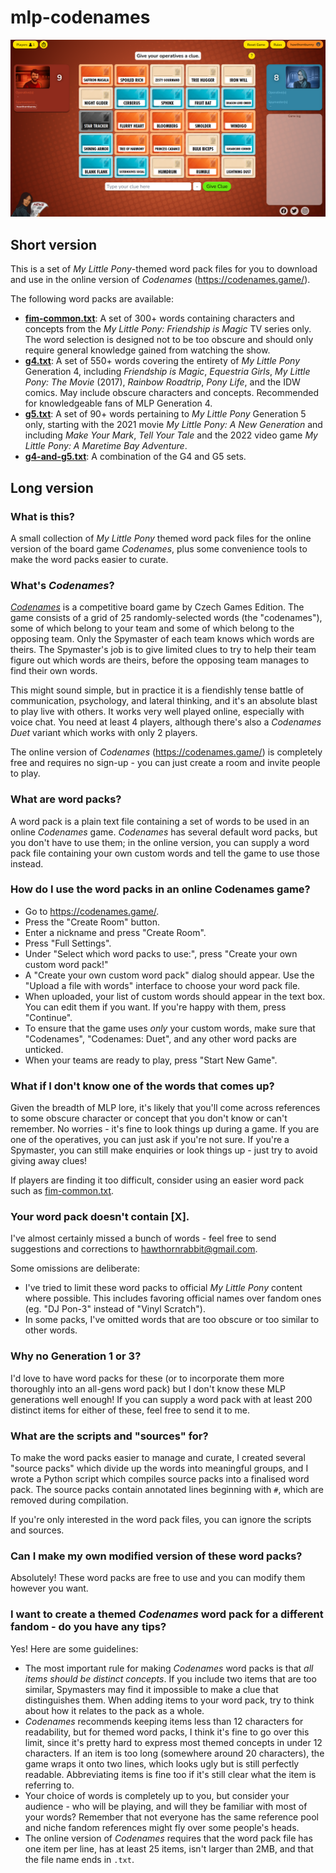 # mlp-codenames

![A screenshot of the online version of Codenames, with My Little Pony-themed clues.](images/codenames.png)

## Short version
This is a set of _My Little Pony_-themed word pack files for you to download and use in the online version of _Codenames_ (<https://codenames.game/>).

The following word packs are available:

* **[fim-common.txt](fim-common.txt)**: A set of 300+ words containing characters and concepts from the _My Little Pony: Friendship is Magic_ TV series only. The word selection is designed not to be too obscure and should only require general knowledge gained from watching the show.
* **[g4.txt](g4.txt)**: A set of 550+ words covering the entirety of _My Little Pony_ Generation 4, including _Friendship is Magic_, _Equestria Girls_, _My Little Pony: The Movie_ (2017), _Rainbow Roadtrip_, _Pony Life_, and the IDW comics. May include obscure characters and concepts. Recommended for knowledgeable fans of MLP Generation 4.
* **[g5.txt](g5.txt)**: A set of 90+ words pertaining to _My Little Pony_ Generation 5 only, starting with the 2021 movie _My Little Pony: A New Generation_ and including _Make Your Mark_, _Tell Your Tale_ and the 2022 video game _My Little Pony: A Maretime Bay Adventure_.
* **[g4-and-g5.txt](g4-and-g5.txt)**: A combination of the G4 and G5 sets.

## Long version

### What is this?
A small collection of _My Little Pony_ themed word pack files for the online version of the board game _Codenames_, plus some convenience tools to make the word packs easier to curate.

### What's _Codenames_?
_[Codenames](https://czechgames.com/en/codenames/)_ is a competitive board game by Czech Games Edition. The game consists of a grid of 25 randomly-selected words (the "codenames"), some of which belong to your team and some of which belong to the opposing team. Only the Spymaster of each team knows which words are theirs. The Spymaster's job is to give limited clues to try to help their team figure out which words are theirs, before the opposing team manages to find their own words.

This might sound simple, but in practice it is a fiendishly tense battle of communication, psychology, and lateral thinking, and it's an absolute blast to play live with others. It works very well played online, especially with voice chat. You need at least 4 players, although there's also a _Codenames Duet_ variant which works with only 2 players.

The online version of _Codenames_ (<https://codenames.game/>) is completely free and requires no sign-up - you can just create a room and invite people to play.

### What are word packs?
A word pack is a plain text file containing a set of words to be used in an online _Codenames_ game. _Codenames_ has several default word packs, but you don't have to use them; in the online version, you can supply a word pack file containing your own custom words and tell the game to use those instead.

### How do I use the word packs in an online Codenames game?
* Go to <https://codenames.game/>.
* Press the "Create Room" button.
* Enter a nickname and press "Create Room".
* Press "Full Settings".
* Under "Select which word packs to use:", press "Create your own custom word pack!"
* A "Create your own custom word pack" dialog should appear. Use the "Upload a file with words" interface to choose your word pack file.
* When uploaded, your list of custom words should appear in the text box. You can edit them if you want. If you're happy with them, press "Continue".
* To ensure that the game uses _only_ your custom words, make sure that "Codenames", "Codenames: Duet", and any other word packs are unticked.
* When your teams are ready to play, press "Start New Game".

### What if I don't know one of the words that comes up?
Given the breadth of MLP lore, it's likely that you'll come across references to some obscure character or concept that you don't know or can't remember. No worries - it's fine to look things up during a game. If you are one of the operatives, you can just ask if you're not sure. If you're a Spymaster, you can still make enquiries or look things up - just try to avoid giving away clues!

If players are finding it too difficult, consider using an easier word pack such as [fim-common.txt](fim-common.txt).

### Your word pack doesn't contain [X].
I've almost certainly missed a bunch of words - feel free to send suggestions and corrections to [hawthornrabbit@gmail.com](mailto:hawthornrabbit@gmail.com).

Some omissions are deliberate:
* I've tried to limit these word packs to official _My Little Pony_ content where possible. This includes favoring official names over fandom ones (eg. "DJ Pon-3" instead of "Vinyl Scratch").
* In some packs, I've omitted words that are too obscure or too similar to other words.

### Why no Generation 1 or 3?
I'd love to have word packs for these (or to incorporate them more thoroughly into an all-gens word pack) but I don't know these MLP generations well enough! If you can supply a word pack with at least 200 distinct items for either of these, feel free to send it to me.

### What are the scripts and "sources" for?
To make the word packs easier to manage and curate, I created several "source packs" which divide up the words into meaningful groups, and I wrote a Python script which compiles source packs into a finalised word pack. The source packs contain annotated lines beginning with `#`, which are removed during compilation.

If you're only interested in the word pack files, you can ignore the scripts and sources.

### Can I make my own modified version of these word packs?
Absolutely! These word packs are free to use and you can modify them however you want.

### I want to create a themed _Codenames_ word pack for a different fandom - do you have any tips?
Yes! Here are some guidelines:

* The most important rule for making _Codenames_ word packs is that _all items should be distinct concepts_. If you include two items that are too similar, Spymasters may find it impossible to make a clue that distinguishes them. When adding items to your word pack, try to think about how it relates to the pack as a whole.
* _Codenames_ recommends keeping items less than 12 characters for readability, but for themed word packs, I think it's fine to go over this limit, since it's pretty hard to express most themed concepts in under 12 characters. If an item is too long (somewhere around 20 characters), the game wraps it onto two lines, which looks ugly but is still perfectly readable. Abbreviating items is fine too if it's still clear what the item is referring to.
* Your choice of words is completely up to you, but consider your audience - who will be playing, and will they be familiar with most of your words? Remember that not everyone has the same reference pool and niche fandom references might fly over some people's heads.
* The online version of _Codenames_ requires that the word pack file has one item per line, has at least 25 items, isn't larger than 2MB, and that the file name ends in `.txt`.
